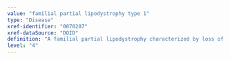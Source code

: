 ```yaml
---
value: "familial partial lipodystrophy type 1"
type: "Disease"
xref-identifier: "0070207"
xref-dataSource: "DOID"
definition: "A familial partial lipodystrophy characterized by loss of adipose tissue that is confined to the extremities with normal or increased fat in other areas of the body."
level: "4"
---
```

